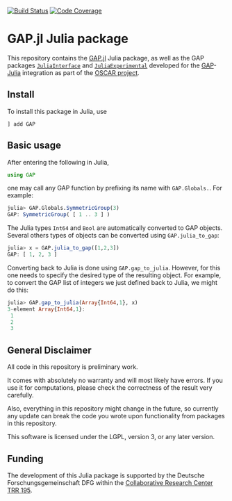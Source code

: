 [![Build Status](https://travis-ci.com/oscar-system/GAP.jl.svg?branch=master)](https://travis-ci.com/oscar-system/GAP.jl)
[![Code Coverage](https://codecov.io/github/oscar-system/GAP.jl/coverage.svg?branch=master&token=)](https://codecov.io/gh/oscar-system/GAP.jl)

# GAP.jl Julia package

This repository contains the [GAP.jl](src/GAP.jl) Julia package, as well as the GAP packages
[`JuliaInterface`](pkg/JuliaInterface) and [`JuliaExperimental`](pkg/JuliaExperimental)
developed for the [GAP](https://www.gap-system.org/)-[Julia](https://julialang.org/) integration
as part of the [OSCAR project](https://oscar.computeralgebra.de).

## Install

To install this package in Julia, use
```
] add GAP
```

## Basic usage

After entering the following in Julia,
```julia
using GAP
```
one may call any GAP function by prefixing its name with `GAP.Globals.`. For example:
```julia
julia> GAP.Globals.SymmetricGroup(3)
GAP: SymmetricGroup( [ 1 .. 3 ] )
```
The Julia types `Int64` and `Bool` are automatically converted to GAP objects.
Several others types of objects can be converted using `GAP.julia_to_gap`:
```julia
julia> x = GAP.julia_to_gap([1,2,3])
GAP: [ 1, 2, 3 ]
```
Converting back to Julia is done using `GAP.gap_to_julia`.
However, for this one needs to specify the desired type of the resulting object.
For example, to convert the GAP list of integers we just defined back to Julia, we might do this:
```julia
julia> GAP.gap_to_julia(Array{Int64,1}, x)
3-element Array{Int64,1}:
 1
 2
 3
```

## General Disclaimer

All code in this repository is preliminary work.

It comes with absolutely no warranty and will most likely have errors. If you use it for computations, please check the correctness of the result very carefully.

Also, everything in this repository might change in the future, so currently any update can break the code you wrote upon functionality from packages in this repository.

This software is licensed under the LGPL, version 3, or any later version.

## Funding

The development of this Julia package is supported by the Deutsche Forschungsgemeinschaft DFG within the [Collaborative Research Center TRR 195](https://www.computeralgebra.de/sfb/).
